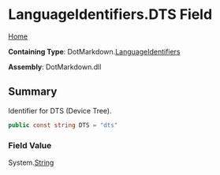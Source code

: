 <a name="_top"></a>

# LanguageIdentifiers\.DTS Field

[Home](../../../README.md#_top)

**Containing Type**: DotMarkdown\.[LanguageIdentifiers](../README.md#_top)

**Assembly**: DotMarkdown\.dll

## Summary

Identifier for DTS \(Device Tree\)\.

```csharp
public const string DTS = "dts"
```

### Field Value

System\.[String](https://docs.microsoft.com/en-us/dotnet/api/system.string)

